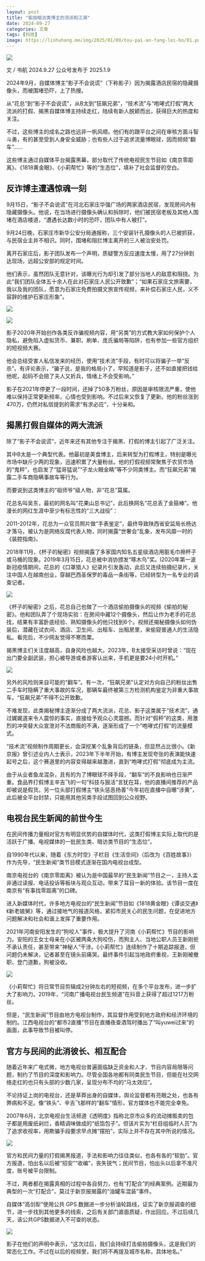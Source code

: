 ```yaml
---
layout: post
title: "偷拍暗访类博主的流派和江湖"
date: 2024-09-27
categories: 文章
tags: [科技]
image: https://lishuhang.me/img/2025/01/09/tou-pai-an-fang-lei-bo/01.png
---
```


![](https://lishuhang.me/img/2025/01/09/tou-pai-an-fang-lei-bo/01.png)

文 / 书航 2024.9.27
公众号发布于 2025.1.9

2024年9月，自媒体博主“影子不会说谎”（下称影子）因为揭露酒店民宿的隐藏摄像头，而被围堵恐吓，上了热搜。

从“花总”到“影子不会说谎”，从B太到“狂飙兄弟”，“技术流”与“咆哮式打假”两大流派的打假、揭黑自媒体博主持续走红，陆续有新人脱颖而出，获得巨大的热度和关注。

不过，这些博主的成名之路也远非一帆风顺。他们有的跟平台之间在审核方面斗智斗勇，有的甚至受到人身安全威胁；也有些人过于追求流量博眼球，因而频频“翻车”……

这些博主通过自媒体平台揭露黑幕，部分取代了传统电视民生节目如《南京零距离》、《1818黄金眼》、《小莉帮忙》等的“生态位”，填补了社会监督的空白。

## 反诈博主遭遇惊魂一刻

9月15日，“影子不会说谎”在河北石家庄华强广场的两家酒店民宿，发现房间内有隐藏摄像头。他说，在当场进行摄像头确认和拆除时，他们被民宿老板及其他人围堵在酒店楼道，“遭遇长达数小时的恐吓，团队中有人被打”。

9月24日晚，石家庄市新华公安分局通报称，三个安装针孔摄像头的人已被抓获，与民宿业主并不相识。同时，围堵和阻拦博主离开的三人被治安处罚。

离开石家庄后，影子团队发布一个声明，质疑警方反应速度太慢，用了27分钟到达现场，远超公安部的规定时间。

他们表示，虽然团队无意针对，该曝光行为却引发了部分当地人的敌意和阻挠。为此“我们团队全体五十余人在此对石家庄人民公开致歉”；“如果石家庄文旅需要，我以及我的团队，愿意为石家庄免费拍摄文旅宣传视频，来补偿石家庄人民，义不容辞的维护石家庄形象”。

![](https://lishuhang.me/img/2025/01/09/tou-pai-an-fang-lei-bo/02.png)

![](https://lishuhang.me/img/2025/01/09/tou-pai-an-fang-lei-bo/03.png)

影子2020年开始创作各类反诈骗视频内容，用“另类”的方式教大家如何保护个人隐私，避免陷入虚拟货币、兼职、刷单、庞氏骗局等陷阱，也有参加一些官方组织的短视频大赛。

他会总结受害人私信发来的经历，使用“技术流”手段，有时可以将骗子一举“反杀”。有评论表示，“骗子说，是我的格局小了，早知道是影子，还不如直接把钱给他呢，起码不会赔了夫人又折兵，情绪上不会受影响。”

影子在2021年停更了一段时间，还掉了50多万粉丝，原因是审核限流严重，使他难以保持正常更新频率，心情也受到影响。不过后来又恢复了更新。他的粉丝涨到470万，仍然对私信提到的需求“有求必应”，十分亲和。

## 揭黑打假自媒体的两大流派

除了“影子不会说谎”，近年来还有其他专注于揭黑、打假的博主引起了广泛关注。

其中B太是一个典型代表。他最初是美食博主，后来转型为打假博主，特别是曝光市场中缺斤少两的现象，迅速积累了大量粉丝。他的打假视频常聚焦于农贸市场的“鬼秤”，也启发了“猛哥猛说”“子龙火眼金睛”等不少同类博主。而“狂飙兄弟”揭露二手车商隐瞒事故车等行为。

而要说到这类博主的“祖师爷”级人物，非“花总”莫属。

花总名叫吴东，最初的网名叫“花果山总书记”，此后换网名“花总丢了金箍棒”。他漫长的网红生涯中至少有标志性的“三大战役”：

2011-2012年，花总为一众官员照片做“手表鉴定”，最终导致陕西省安监局长杨达才落马，被认为是网络反腐代表人物，同时揭露“世奢会”乱象，发布风靡一时的《装腔指南》。

2018年11月，《杯子的秘密》视频揭露了多家国内知名五星级酒店用脏毛巾擦杯子或马桶的现象。2019年3月15日，花总被中消协颁发“啄木鸟”奖。l2020年第一波新冠疫情期间，花总的《口罩猎人》纪录片引发轰动，此后又连续拍摄纪录片，关注中国人在越南创业，穿越巴西圣保罗的毒品一条街等，已经转型为一名专业的调查记者。

![](https://lishuhang.me/img/2025/01/09/tou-pai-an-fang-lei-bo/04.png)

《杯子的秘密》之后，花总自己也做了一个酒店偷拍摄像头的视频《偷拍的秘密》。他和团队弄了个现场实验：在房间中藏12个摄像头，然后让作为老手的花总找，结果有丰富卧底经验、熟知摄像头的他只找到6个。视频还揭秘摄像头如何伪装后，潜藏在试衣间、酒店、卫生间、出租车、出租房里，来偷窥普通人的生活隐私。看完后，不少网友觉得不寒而栗。

揭黑博主们关注度越高，自身风险也越大。2023年，B太接受采访时曾说：“现在出门要全副武装，担心被导游或者游客认出来，手机更是要24小时开机。”

![](https://lishuhang.me/img/2025/01/09/tou-pai-an-fang-lei-bo/05.png)

另外的风险则来自可能的“翻车”。有一次，“狂飙兄弟”认定对方向自己的粉丝出售二手车时隐瞒了重大事故的车况，那辆车最终被第三方检测机构鉴定为非重大事故车。“狂飙兄弟”不得不公开致歉。

不难发现，此类揭秘博主逐渐分成了两大流派，花总、影子这类属于“技术流”，通过娓娓道来令人震惊的事实，直接给予观众心灵震撼。而针对“假秤”的这类，用激烈的冲突替大众宣泄对不法商贩的不满，逐渐形成了一个“咆哮式打假”的流量模式。

“技术流”视频制作周期更长，会深挖某个乱象背后的链条，但显然占比很小。《新京报》曾引述业内人士表示，2023年下半年开始，有博主发现夸张的表演能快速起号之后，这个赛道里的内容变得越来越激进，直到“咆哮式打假”彻底成为主流。

由于从业者鱼龙混杂，且有的为了博眼球不择手段，“翻车”的不良影响也日渐严重。食品界打假博主辛吉飞的一句“科技与狠活”言犹在耳，他的直播间推荐的产品却被说是假货。另一位头部打假博主“铁头惩恶扬善”今年初在直播中自曝“涉黄”，此后被全平台封禁，只能用其他另类手段试图回到公众视野。

## 电视台民生新闻的前世今生

在民间传播力量相对官方有明显优势的自媒体时代，这类打假博主实际上取代的是活跃于广播、电视媒体的一批民生类、暗访类节目的“生态位”。

自1990年代以来，随着《东方时空》子栏目《生活空间》（后改为《百姓故事》）作为先导，“民生新闻”类节目模式逐渐在国内电视台成型。

南京电视台的《南京零距离》被认为是中国最早的“民生新闻”节目之一，主持人孟非通过读报、电话投诉等板块与观众互动，带来了耳目一新的体验。该节目一度在南京有“有事找零距离”的口碑。

进入新媒体时代，许多地方电视台的“民生新闻”节目如《1818黄金眼》《谭谈交通》《新老娘舅》等，通过接地气的报道风格，紧扣市民关心的民生问题，在促进地方问题解决和社会和谐上发挥了重要作用。

2021年河南安阳发生的“狗咬人”事件，极大提升了河南《小莉帮忙》节目的影响力。安阳的王女士母亲在小区被两条大狗咬伤，而狗主人、当地公职人员王新刚拒不承认责任，甚至带来“神秘人”干涉。《小莉帮忙》连续制作了十期追踪报道，但问题仍未解决，记者甚至在镜头前痛哭。最终事件引起当地政府重视，王新刚被撤职、登门道歉，狗被没收。

![](https://lishuhang.me/img/2025/01/09/tou-pai-an-fang-lei-bo/06.png)

《小莉帮忙》将日常节目剪辑成2分钟左右的短视频，在多个平台发布，进一步扩大了影响力。2019年，“河南广播电视台民生频道”在抖音上获得了超过1217万粉丝。

但是，“民生新闻”节目由地方电视台制作，其监督作用受到地方政府和经济环境的制约。江西电视台的“都市2直播”节目在直播夜查酒驾时播出了“叫yuwei过来”的画面，此事导致节目被叫停。

## 官方与民间的此消彼长、相互配合

随着近年来广电式微，地方电视台普遍面临缺乏资金和人才、节目内容局限等问题，制约了节目的深度和影响力。尽管全国各地都有同类民生节目，但能在社交网络走红的也只有头部的少数几家，呈现分布不均的“马太效应”。

不论持证上岗的电视台，还是草莽出身的自媒体，舆论监督都有亮眼之处，也各有弊病和不足。像“铁头”、辛吉飞那样的“翻车”情形，官方媒体也不能完全幸免。

2007年6月，北京电视台生活频道《透明度》指称北京市众多的流动摊贩卖的包子都是用废纸剁烂，香精调味做成的“纸馅包子”。但该片实为“栏目组临时人员”为了追求收视率，用欺骗手段要求早点摊“摆拍”，实际上并不存在其中所说的情况。

![](https://lishuhang.me/img/2025/01/09/tou-pai-an-fang-lei-bo/07.png)

官方和民间力量的打假揭黑报道，手法和影响力往往类似，也各有各的“软肋”。官方报道，怕出名以后被“招安”“收编”，丧失锐气；民间节目，怕出头以后拿不准尺度，账号被平台限制。

不过，两者都在揭露真相的过程中各自努力，也有“打配合”的经典案例。近期最为典型的一次“打配合”，莫过于新京报揭露的“油罐车混装”事件。

自媒体“高剑犁”使用公共 GPS 数据进一步分析油轮路线，证实了新京报调查的细节，进一步找到其他更多的线索，之后有关部门直面质疑，作出回应。不过后续几天，该公共GPS数据进入不可查的状态。

![](https://lishuhang.me/img/2025/01/09/tou-pai-an-fang-lei-bo/08.png)

影子在他们的声明中表示，“这次过后，我们会持续打击偷拍摄像头，这是我们的常态化工作。不过在以后的视频里，我们将不再提及城市名称，具体地名。”